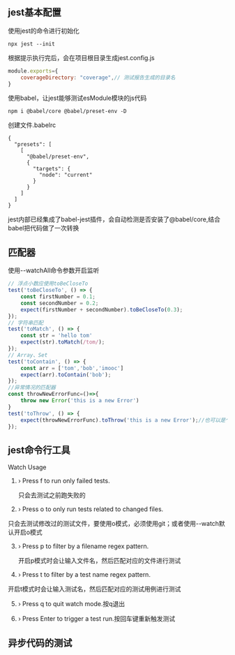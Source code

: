 ## jest基本配置

使用jest的命令进行初始化

```
npx jest --init
```

根据提示执行完后，会在项目根目录生成jest.config.js

```javascript
module.exports={
	coverageDirectory: "coverage",// 测试报告生成的目录名
}
```

使用babel，让jest能够测试esModule模块的js代码

```
npm i @babel/core @babel/preset-env -D
```

创建文件.babelrc

```
{
  "presets": [
    [
      "@babel/preset-env",
      {
        "targets": {
          "node": "current"
        }
      }
    ]
  ]
}
```

jest内部已经集成了babel-jest插件，会自动检测是否安装了@babel/core,结合babel把代码做了一次转换

## 匹配器

使用--watchAll命令参数开启监听

```javascript
// 浮点小数应使用toBeCloseTo
test('toBeCloseTo', () => {
    const firstNumber = 0.1;
    const secondNumber = 0.2;
    expect(firstNumber + secondNumber).toBeCloseTo(0.3);
});
// 字符串匹配
test('toMatch', () => {
    const str = 'hello tom'
    expect(str).toMatch(/tom/);
});
// Array、Set
test('toContain', () => {
    const arr = ['tom','bob','imooc']
    expect(arr).toContain('bob');
});
//异常情况的匹配器
const throwNewErrorFunc=()=>{
    throw new Error('this is a new Error')
}
test('toThrow', () => {
    expect(throwNewErrorFunc).toThrow('this is a new Error');//也可以是个正则
});
```

## jest命令行工具

Watch Usage

1. › Press f to run only failed tests.

   只会去测试之前跑失败的

2.  › Press o to only run tests related to changed files.

   只会去测试修改过的测试文件，要使用o模式，必须使用git；或者使用--watch默认开启o模式

3. › Press p to filter by a filename regex pattern.

   开启p模式时会让输入文件名，然后匹配对应的文件进行测试

4.  › Press t to filter by a test name regex pattern.

   开启t模式时会让输入测试名，然后匹配对应的测试用例进行测试

5.  › Press q to quit watch mode.按q退出

6.  › Press Enter to trigger a test run.按回车键重新触发测试

## 异步代码的测试


